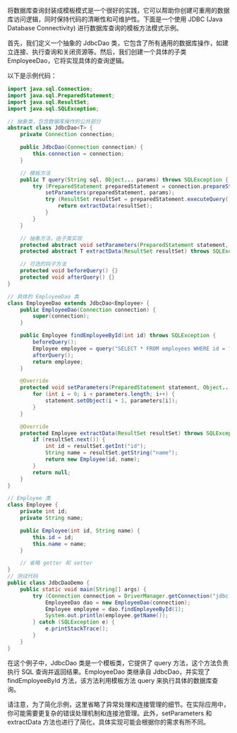 将数据库查询封装成模板模式是一个很好的实践，它可以帮助你创建可重用的数据库访问逻辑，同时保持代码的清晰性和可维护性。下面是一个使用 JDBC (Java Database Connectivity) 进行数据库查询的模板方法模式示例。

首先，我们定义一个抽象的 JdbcDao 类，它包含了所有通用的数据库操作，如建立连接、执行查询和关闭资源等。然后，我们创建一个具体的子类 EmployeeDao，它将实现具体的查询逻辑。

以下是示例代码：
 
 
```java
import java.sql.Connection;
import java.sql.PreparedStatement;
import java.sql.ResultSet;
import java.sql.SQLException;

// 抽象类，包含数据库操作的公共部分
abstract class JdbcDao<T> {
    private Connection connection;

    public JdbcDao(Connection connection) {
        this.connection = connection;
    }

    // 模板方法
    public T query(String sql, Object... params) throws SQLException {
        try (PreparedStatement preparedStatement = connection.prepareStatement(sql)) {
            setParameters(preparedStatement, params);
            try (ResultSet resultSet = preparedStatement.executeQuery()) {
                return extractData(resultSet);
            }
        }
    }

    // 抽象方法，由子类实现
    protected abstract void setParameters(PreparedStatement statement, Object... parameters) throws SQLException;
    protected abstract T extractData(ResultSet resultSet) throws SQLException;

    // 可选的钩子方法
    protected void beforeQuery() {}
    protected void afterQuery() {}
}

// 具体的 EmployeeDao 类
class EmployeeDao extends JdbcDao<Employee> {
    public EmployeeDao(Connection connection) {
        super(connection);
    }

    public Employee findEmployeeById(int id) throws SQLException {
        beforeQuery();
        Employee employee = query("SELECT * FROM employees WHERE id = ?", id);
        afterQuery();
        return employee;
    }

    @Override
    protected void setParameters(PreparedStatement statement, Object... parameters) throws SQLException {
        for (int i = 0; i < parameters.length; i++) {
            statement.setObject(i + 1, parameters[i]);
        }
    }

    @Override
    protected Employee extractData(ResultSet resultSet) throws SQLException {
        if (resultSet.next()) {
            int id = resultSet.getInt("id");
            String name = resultSet.getString("name");
            return new Employee(id, name);
        }
        return null;
    }
}

// Employee 类
class Employee {
    private int id;
    private String name;

    public Employee(int id, String name) {
        this.id = id;
        this.name = name;
    }

    // 省略 getter 和 setter
}
// 测试代码
public class JdbcDaoDemo {
    public static void main(String[] args) {
        try (Connection connection = DriverManager.getConnection("jdbc:mysql://localhost:3306/test", "root", "password")) {
            EmployeeDao dao = new EmployeeDao(connection);
            Employee employee = dao.findEmployeeById(1);
            System.out.println(employee.getName());
        } catch (SQLException e) {
            e.printStackTrace();
        }
    }
}
```
在这个例子中，JdbcDao 类是一个模板类，它提供了 query 方法，这个方法负责执行 SQL 查询并返回结果。EmployeeDao 类继承自 JdbcDao，并实现了 findEmployeeById 方法，该方法利用模板方法 query 来执行具体的数据库查询。

请注意，为了简化示例，这里省略了异常处理和连接管理的细节。在实际应用中，你可能需要更复杂的错误处理机制和连接池管理。此外，setParameters 和 extractData 方法也进行了简化，具体实现可能会根据你的需求有所不同。